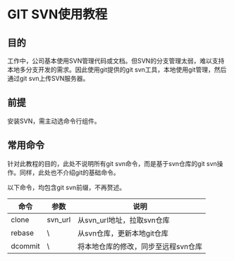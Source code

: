 # GIT SVN使用教程

## 目的

工作中，公司基本使用SVN管理代码或文档。但SVN的分支管理太弱，难以支持本地多分支开发的需求。因此使用git提供的git svn工具，本地使用git管理，然后通过git svn上传SVN服务器。

## 前提

安装SVN，需主动选命令行组件。

## 常用命令

针对此教程的目的，此处不说明所有git svn命令，而是基于svn仓库的git svn操作。同样，此处也不介绍git的基础命令。

以下命令，均包含git svn前缀，不再赘述。

| 命令    | 参数    | 说明                                |
| ------- | ------- | ----------------------------------- |
| clone   | svn_url | 从svn_url地址，拉取svn仓库          |
| rebase  | \       | 从svn仓库，更新本地git仓库          |
| dcommit | \       | 将本地仓库的修改，同步至远程svn仓库 |
